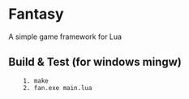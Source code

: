 # Fantasy
A simple game framework for Lua


## Build & Test (for windows mingw)
```
	1. make
	2. fan.exe main.lua
```